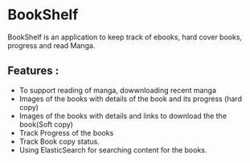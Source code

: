 # BookShelf
BookShelf is an application to keep track of ebooks, hard cover books, progress and read Manga.

## Features :
 - To support reading of manga, dowwnloading  recent manga 
 - Images of the books with details of the book and its progress (hard copy) 
 - Images of the books with details  and links to download the the book(Soft copy) 
 - Track Progress of the books 
 - Track Book copy status.
 - Using ElasticSearch for searching content for the books.
